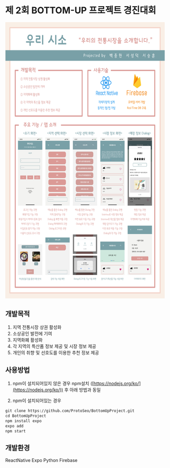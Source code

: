 # 제 2회 BOTTOM-UP 프로젝트 경진대회

<p>
    <img src="./img/BottomUp.jpg" width="620px" height="870px">

## 개발목적

1.   지역 전통시장 상권 활성화
2.   소상공인 발전에 기여
3.   지역화폐 활성화
4.  각 지역의 특산품 정보 제공 및 시장 정보 제공
5.  개인의 취향 및 선호도를 이용한 추천 정보 제공

## 사용방법 

1. npm이 설치되어있지 않은 경우
npm설치 ([https://nodejs.org/ko/](https://nodejs.org/ko/)) 후 아래 방법과 동일

2. npm이 설치되어있는 경우
```
git clone https://github.com/ProtoSeo/BottomUpProject.git
cd BottomUpProject
npm install expo
expo add
npm start
```

## 개발환경

ReactNative 
Expo
Python
Firebase